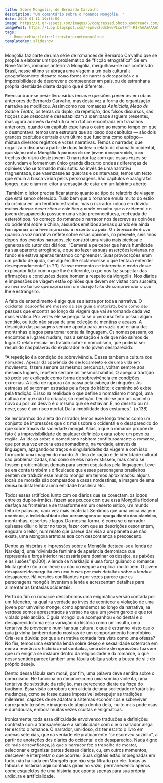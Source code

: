 ```yaml
---
title: Sobre Mongólia, de Bernardo Carvalho
description: "Um comentário sobre o romance Mongólia. "
date: 2023-01-11 10:36:50
image: https://i.gr-assets.com/images/S/compressed.photo.goodreads.com/books/1294828413l/10197648.jpg
imagePost: https://1.bp.blogspot.com/-epmvw2b3cNw/W1cwTFft-RI/AAAAAAAASEk/PTTkKZR6OPYg6XsLPolFpqXUUVQvYe_igCLcBGAs/s1600/Mong%25C3%25B3lia.jpg
tags:
  - Romancebrasileiro;literaturacontemporânea;
templateKey: slideshow
---
```

Mongólia faz parte de uma série de romances de Bernardo Carvalho que se propõe a elaborar um tipo problemático de “ficção etnográfica”. Se em Nove Noites, romance anterior à Mongólia, mergulhava-se nos confins do Brasil, nesse último se abraça uma viagem a um país cultural e geograficamente distante como forma de narrar a desaparição e a impossibilidade de descrever e compreender um país, ou de estranhar a própria identidade diante daquilo que é diferente.

Reencontram-se neste livro vários temas e questões presentes em obras anteriores de Bernardo Carvalho, mas desta vez a forma de organização narrativa se modificou. Assim como nos romances *As Iniciais, Medo de Sade* e *Teatro,* os temas do duplo, da repetição, dos falsos discursos, das ficções que deslocam e desestabilizam a identidade seguem presentes, mas agora ao invés da estrutura em díptico encontrada em trabalhos anteriores, quando um capítulo espelhava o outro ao mesmo tempo em que o desmontava, temos uma estrutura que ao longo dos capítulos — são dois grandes capítulos centrais e um último que funciona como epílogo— mistura diversos registros e vozes narrativas. Temos o narrador, que organiza o discurso a partir de duas fontes: o relato do chamado ocidental, que viajou até a Mongólia à procura de um jovem desaparecido, e os trechos do diário deste jovem. O narrador faz com que essas vozes se confundam e formem um único grande discurso onde as diferenças de opiniões vão se tornando mais sutis. Ao invés de uma narrativa fragmentada, que valorizasse as quebras e os intervalos, temos um texto que emula a busca vivida pelos personagens. São capítulos e parágrafos longos, que criam no leitor a sensação de estar em um labirinto aberto.

 Também o leitor precisa ficar atento quanto ao tipo de relatório de viagem que está sendo oferecido. Tudo bem que o romance emula muito do estilo da crônica em um território estranho, mas o narrador coloca em dúvida muitas dessas descrições e opiniões quando ressalta que o ocidental e o jovem desaparecido possuem uma visão preconceituosa, recheada de estereótipos. No começo do romance o narrador nos descreve as opiniões do ocidental sobre a China, absurdos emitidos apenas quando ele ainda tem apenas uma leve impressão a respeito do país. O interessante é que quando a voz narrativa reflete sobre essas opiniões, no presente, seis anos depois dos eventos narrados, ele constrói uma visão mais piedosa e generosa do autor dos diários:  “Demorei a perceber que havia humildade na sua aparente arrogância, e que ao fazer as suas asserções levianas, no fundo ele estava apenas tentando compreender. Suas provocações eram um pedido de ajuda, que alguém lhe esclarecesse o que tentava entender desesperadamente” (p.23). Nesse momento ele interpreta o modo desse explorador lidar com o que lhe é diferente, o que nos faz suspeitar das afirmações e conclusões desse homem a respeito da Mongólia. Nos diários e impressões de viagem estão opiniões que devem ser vistas com suspeita, ao mesmo tempo que expressam um desejo forte de compreender o que lhe é estrangeiro.

A falta de entendimento é algo que se alastra por toda a narrativa. O ocidental desconfia até mesmo de seu guia e motorista, bem como das pessoas que encontra ao longo da viagem que vai se tornando cada vez mais errática. Por vezes ele se pergunta se o percurso feito possui algum sentido, ou tudo não passa de uma coleção de mentiras e acasos. A descrição das paisagens sempre aponta para um vazio que emana das montanhas e lagos para tomar conta da linguagem. Os nomes passam, os encontros e lugares mudam, mas a sensação é a de que não saímos do lugar. O relato ensaia um tratado sobre o nomadismo, que poderia ser resumido nas palavras do explorador  e do jovem desaparecido:

“A repetição é a condição de sobrevivência. É essa também a cultura dos nômades. Apesar da aparência de deslocamento e de uma vida em movimento, fazem sempre os mesmos percursos, voltam sempre aos mesmos lugares, repetem sempre os mesmos hábitos; O apego à tradição só pode ser explicado como forma de sobrevivência em condições extremas. A ideia de ruptura não passa pela cabeça de ninguém. As estradas só se tornam estradas pela força do hábito; o caminho só existe pela tradição. É isso na realidade o que define o nomadismo mongol, uma cultura em que não há criação, só repetição. Decidir-se por um caminho novo ou por um desvio é o mesmo que se extraviar. E, no deserto ou na neve, esse é um risco mortal. Daí a imobilidade dos costumes.”  (p.138)

Se lembrarmos do alerta do narrador, lemos esse longo trecho como um conjunto de impressões que diz mais sobre o ocidental e o desaparecido do que sobre traços da sociedade mongol. Aliás, o que o romance propõe de fato é a imprevisibilidade de qualquer definição exata sobre um povo ou região. As ideias sobre o nomadismo habitam conflituosamente o romance, que por sua vez encena esse nomadismo, na verdade, através da linguagem, apagando os traços e singularidades da viagem e com isso formando uma imagem do mundo. A ideia de nação e de identidade cultural são problematizadas, não como se elas não existissem, mas como se fossem problemáticas demais para serem esgotadas pela linguagem. Leve-se em conta também a dificuldade que esses personagens brasileiros sentem de traduzir esse mundo mongol em termos aproximados: alguns locais de moradia são comparados a casas nordestinas, a imagem de uma deusa budista lembra uma entidade brasileira etc.

Todos esses artifícios, junto com os diários que se conectam, os jogos entre os duplos-irmãos, fazem aos poucos com que essa Mongólia ficcional desfaça as fronteiras e se transforme em um deserto mítico, um mundo feito de palavras, cada vez mais imaterial. Sentimos que uma única viagem acontece, a individualidade dos personagens se apaga diante das planícies, montanhas, desertos e lagos. Da mesma forma, é como se o narrador quisesse diluir o leitor no texto, fazer com que as descrições desorientem, engulam o leitor, num relato que parece dar vida a um planeta que não existe, uma Mongólia artificial, lida com desconfiança e preconceito. 

Dentre as histórias e impressões sobre a Mongólia destaca-se a lenda de Narkhajid, uma “divindade feminina de aparência demoníaca que representa a força interior necessária para dominar os desejos, as paixões e as ilusões” (p.100). A lenda de Narkhajid é uma força guiando o romance. Muita gente não a conhece ou não consegue a explicar muito bem. O jovem desaparecido mergulha em uma busca por mais detalhes sobre a lenda e desaparece. Há versões conflitantes e por vezes parece que os personagens mongóis inventam a lenda e acrescentam detalhes para alimentar as fantasias ocidentais. 

Perto do fim do romance descobrimos uma enigmática versão contada por um falcoeiro, na qual na verdade ao invés de acontecer a violação de uma jovem por um velho monge, como aprendemos ao longo da narrativa, na verdade somos apresentados à versão na qual um jovem garoto é que foi violado pelo ancião. O guia mongol que acompanhou o ocidental e o desaparecido toma essa variação da história como um insulto, uma tentativa de provocar e humilhar sua cultura, o que é estranho, visto que o guia já vinha também dando mostras de um comportamento homofóbico. Cria-se a dúvida: por que a narrativa contada fora vista como uma ofensa? No fim, temos uma estranha lenda sobre desejo e sexualidade soterrada em meio a mentiras e histórias mal contadas, uma série de repressões faz com que um enigma se instaure dentro da religiosidade e do romance, o que nesse sentido parece também uma fábula oblíqua sobre a busca de si e do próprio desejo.

Dentro dessa fábula sem moral, por fim, uma palavra deve ser dita sobre o comunismo. Ele funciona no romance como uma sombra violenta, uma tentativa de substituto da religião, mas perecendo diante da força do budismo. Essa visão corrobora com a ideia de uma sociedade refratária às mudanças, como se fosse quase impossível sobrepujar as tradições milenares, capazes de se adaptar a sistemas econômicos e sobreviver, carregando tensões e imagens de utopia dentro dela, muito mais poderosas e duradouras, embora muitas vezes ocultas e enigmáticas.

Ironicamente, toda essa dificuldade envolvendo traduções e definições contrasta com a transparência e a simplicidade com que o narrador alega ter escrito o romance. O narrador, um idoso, diz ter escrito o livro em apenas sete dias, que na verdade ele praticamente “se escreveu sozinho”, a partir de anotações dos diários do ocidental e do desaparecido. Nada digno de mais desconfiança, já que o narrador fez o trabalho de montar, selecionar e organizar partes desses diários, ou, em outros momentos, descrever e interpretar o que ocorreu. Suas digitais estão impregnadas em tudo, não há nada em *Mongólia* que não seja filtrado por ele. Todas as fábulas e histórias aqui contadas giram no vazio, permanecendo apenas como esqueletos de uma história que aponta apenas para sua própria urdidura e artificialidade.
